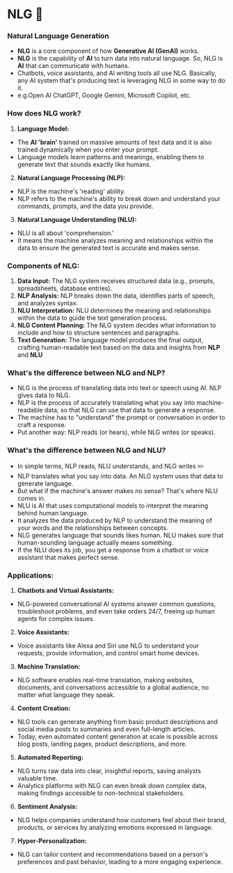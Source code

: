 # NLG 📝

### **Natural Language Generation**

- **NLG** is a core component of how **Generative AI (GenAI)** works.
- **NLG** is the capability of **AI** to turn data into natural language. So, NLG is **AI** that can communicate with humans.
- Chatbots, voice assistants, and AI writing tools all use NLG. Basically, any AI system that's producing text is leveraging NLG in some way to do it.
- e.g.Open AI ChatGPT, Google Gemini, Microsoft Copilot, etc.

### **How does NLG work?**

1. **Language Model:**
- The **AI 'brain'** trained on massive amounts of text data and it is also trained dynamically when you enter your prompt.
- Language models learn patterns and meanings, enabling them to generate text that sounds exactly like humans. 

2. **Natural Language Processing (NLP):**
- NLP is the machine's 'reading' ability.
- NLP refers to the machine's ability to break down and understand your commands, prompts, and the data you provide.

3. **Natural Language Understanding (NLU):**
- NLU is all about 'comprehension.'
- It means the machine analyzes meaning and relationships within the data to ensure the generated text is accurate and makes sense.

### **Components of NLG:**

1. **Data Input:** The NLG system receives structured data (e.g., prompts, spreadsheets, database entries).
2. **NLP Analysis:** NLP breaks down the data, identifies parts of speech, and analyzes syntax.
3. **NLU Interpretation:** NLU determines the meaning and relationships within the data to guide the text generation process.
4. **NLG Content Planning:** The NLG system decides what information to include and how to structure sentences and paragraphs.
5. **Text Generation:** The language model produces the final output, crafting human-readable text based on the data and insights from **NLP** and **NLU**

### **What's the difference between NLG and NLP?**

- NLG is the process of translating data into text or speech using AI. NLP gives data to NLG.
- NLP is the process of accurately translating what you say into machine-readable data, so that NLG can use that data to generate a response.
- The machine has to "understand" the prompt or conversation in order to craft a response.
- Put another way: NLP reads (or hears), while NLG writes (or speaks).

### **What's the difference between NLG and NLU?**

- In simple terms, NLP reads, NLU understands, and NLG writes ✏️
- NLP translates what you say into data. An NLG system uses that data to generate language.
- But what if the machine's answer makes no sense? That's where NLU comes in.
- NLU is AI that uses computational models to interpret the meaning behind human language.
- It analyzes the data produced by NLP to understand the meaning of your words and the relationships between concepts.
- NLG generates language that sounds likes human. NLU makes sure that human-sounding language actually means something. 
- If the NLU does its job, you get a response from a chatbot or voice assistant that makes perfect sense.

### Applications:

1. **Chatbots and Virtual Assistants:**
- NLG-powered conversational AI systems answer common questions, troubleshoot problems, and even take orders 24/7, freeing up human agents for complex issues. 

2. **Voice Assistants:** 
- Voice assistants like Alexa and Siri use NLG to understand your requests, provide information, and control smart home devices.

3. **Machine Translation:** 
- NLG software enables real-time translation, making websites, documents, and conversations accessible to a global audience, no matter what language they speak.

4. **Content Creation:** 
- NLG tools can generate anything from basic product descriptions and social media posts to summaries and even full-length articles.
- Today, even automated content generation at scale is possible across blog posts, landing pages, product descriptions, and more.

5. **Automated Reporting:** 
- NLG turns raw data into clear, insightful reports, saving analysts valuable time. 
- Analytics platforms with NLG can even break down complex data, making findings accessible to non-technical stakeholders.

6. **Sentiment Analysis:** 
- NLG helps companies understand how customers feel about their brand, products, or services by analyzing emotions expressed in language.

7. **Hyper-Personalization:** 
- NLG can tailor content and recommendations based on a person's preferences and past behavior, leading to a more engaging experience.
